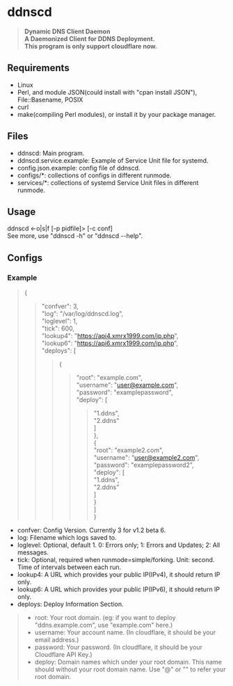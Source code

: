# ddnscd
>**Dynamic DNS Client Daemon**<br/>
>**A Daemonized Client for DDNS Deployment.**<br/>
>**This program is only support cloudflare now.**

## Requirements
* Linux
* Perl, and module JSON(could install with "cpan install JSON"), File::Basename, POSIX
* curl
* make(compiling Perl modules), or install it by your package manager.

## Files
* ddnscd: Main program.
* ddnscd.service.example: Example of Service Unit file for systemd.
* config.json.example: config file of ddnscd.
* configs/*: collections of configs in different runmode.
* services/*: collections of systemd Service Unit files in different runmode.

## Usage
ddnscd <-o|s|f [-p pidfile]> [-c conf]<br/>
See more, use "ddnscd -h" or "ddnscd --help".

## Configs
### Example
>{<br/>
>>"confver": 3, <br/>
>>"log": "/var/log/ddnscd.log", <br/>
>>"loglevel": 1, <br/>
>>"tick": 600, <br/>
>>"lookup4": "https://api4.xmrx1999.com/ip.php", <br/>
>>"lookup6": "https://api6.xmrx1999.com/ip.php", <br/>
>>"deploys": [<br/>
>>>{<br/>
>>>>"root": "example.com", <br/>
>>>>"username": "user@example.com", <br/>
>>>>"password": "examplepassword", <br/>
>>>>"deploy": [<br/>
>>>>>"1.ddns", <br/>
>>>>>"2.ddns"<br/>
>>>>]<br/>
>>>}, <br/>
>>>{<br/>
>>>>"root": "example2.com", <br/>
>>>>"username": "user@example2.com", <br/>
>>>>"password": "examplepassword2", <br/>
>>>>"deploy": [<br/>
>>>>>"1.ddns", <br/>
>>>>>"2.ddns"<br/>
>>>>]<br/>
>>>}<br/>
>>]<br/>
>}<br/>
 * confver: Config Version. Currently 3 for v1.2 beta 6.
 * log: Filename which logs saved to.
 * loglevel: Optional, default 1. 0: Errors only; 1: Errors and Updates; 2: All messages.
 * tick: Optional, required when runmode=simple/forking. Unit: second. Time of intervals between each run.
 * lookup4: A URL which provides your public IP(IPv4), it should return IP only.
 * lookup6: A URL which provides your public IP(IPv6), it should return IP only.
 * deploys: Deploy Information Section.
 >* root: Your root domain. (eg: if you want to deploy "ddns.example.com", use "example.com" here.)
 >* username: Your account name. (In cloudflare, it should be your email address.)
 >* password: Your password. (In cloudflare, it should be your Cloudflare API Key.)
 >* deploy: Domain names which under your root domain. This name should without your root domain name. Use "@" or "" to refer your root domain.
